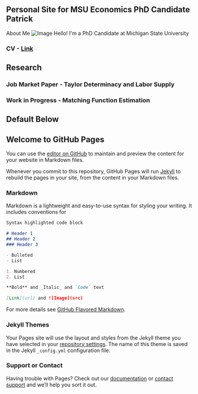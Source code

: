 ## Personal Site for MSU Economics PhD Candidate Patrick
About Me  ![Image](src)
Hello! I'm a PhD Candidate at Michigan State University
### CV - [Link](https://github.com/burkepa/CV/blob/a055b772c778979ae4fb4a76ca539379e632058f/temporary-shortcv.pdf) 

## Research
### Job Market Paper - Taylor Determinacy and Labor Supply
### Work in Progress - Matching Function Estimation



## Default Below
## Welcome to GitHub Pages

You can use the [editor on GitHub](https://github.com/burkepa/burkepa/edit/gh-pages/index.md) to maintain and preview the content for your website in Markdown files.

Whenever you commit to this repository, GitHub Pages will run [Jekyll](https://jekyllrb.com/) to rebuild the pages in your site, from the content in your Markdown files.

### Markdown

Markdown is a lightweight and easy-to-use syntax for styling your writing. It includes conventions for

```markdown
Syntax highlighted code block

# Header 1
## Header 2
### Header 3

- Bulleted
- List

1. Numbered
2. List

**Bold** and _Italic_ and `Code` text

[Link](url) and ![Image](src)
```

For more details see [GitHub Flavored Markdown](https://guides.github.com/features/mastering-markdown/).

### Jekyll Themes

Your Pages site will use the layout and styles from the Jekyll theme you have selected in your [repository settings](https://github.com/burkepa/burkepa/settings/pages). The name of this theme is saved in the Jekyll `_config.yml` configuration file.

### Support or Contact

Having trouble with Pages? Check out our [documentation](https://docs.github.com/categories/github-pages-basics/) or [contact support](https://support.github.com/contact) and we’ll help you sort it out.
